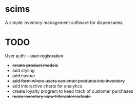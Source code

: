 # scims
A simple inventory management software for dispensaries.

TODO
==================================
User auth:
	- ~~user registration~~

- ~~create product models~~
- add styling
- ~~add navbar~~
- ~~add form where users can enter products into inventory~~
- add interactive charts for analytics
- create loyalty program to keep track of customer purchases
- ~~make inventory view filterable/sortable~~
